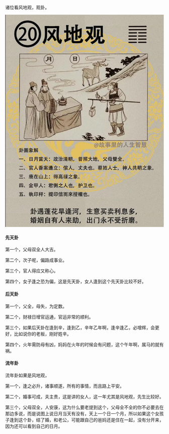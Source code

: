 诸位看风地观，观卦。

![图片](../img/风地观.jpg)

#### 先天卦

第一个，父母双全人大吉。

第二个，次子呢，偏路成事业。

第三个，官人得应又称心。

第四个，女子逢之恐为偏，这是先天卦，女人逢到这个先天卦比较不好。

#### 后天卦

第一个，父全，母失，为定数。

第二个，财禄日增官运通，官运非常的顺利。

第三个，如果后天卦在逢到辛，逢到乙，辛年乙年啊，逢辛逢乙，必增辉，会更好，比如说你的老板，刚好姓辛。

第四个，火年需防母有凶，妈妈在火年的时候会有问题，这个午年啊，属马的就有祸。

#### 流年卦

流年卦如果是风地观，

第一个，逢之必升，诸事顺遂，所有的事情，而且路上平安。

第二个，婚事可成，夫主贵，这是讲的女人，这一年尤其是风地观，先生比较好。

第三个，父母双全，人安康，这为什么要老提到这个，父母全不全的你不必要去在那边多说，而是说图上说日月当天有没有，天上一个日一个月，所以如果这个女孩子逢到这个卦，结了婚，和老公，可能跟自己的爸妈还是住在一起，没有分开来，因为还可以看到自己的日月。
